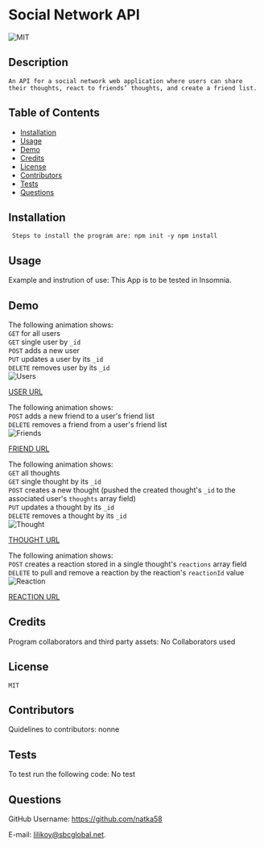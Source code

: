 
  #  Social Network API 
  
  
 ![MIT](https://img.shields.io/badge/license-MIT-yellow.svg) 
  
  
   ## Description
    An API for a social network web application where users can share their thoughts, react to friends’ thoughts, and create a friend list. 
    
  ## Table of Contents
  * [Installation](#installation)
  * [Usage](#usage)
  * [Demo](#demo)
  * [Credits](#credits)
  * [License](#license)
  * [Contributors](#contributors)
  * [Tests](#tests)
  * [Questions](#questions)
  
   ## Installation
     Steps to install the program are: npm init -y npm install
 
   
  ## Usage
  Example and instrution of use: This App is to be tested in Insomnia.

  
  ## Demo
The following animation shows: \
`GET` for all users \
`GET` single user by `_id` \
`POST` adds a new user \
`PUT` updates a user by its `_id` \
`DELETE` removes user by its `_id` \
![Users](public/assets/images/users.gif)

[USER URL](https://drive.google.com/file/d/1LeR1MfaV2Um9X9kbzLipYqqAaGoQSJEI/view)

The following animation shows: \
`POST` adds a new friend to a user's friend list \
`DELETE` removes a friend from a user's friend list \
![Friends](public/assets/images/friends.gif)  

[FRIEND URL](https://drive.google.com/file/d/14evGjoA1LcOFakBd0WTBWmgsWAtK-bs8/view)

The following animation shows: \
`GET` all thoughts \
`GET` single thought by its `_id` \
`POST` creates a new thought (pushed the created thought's `_id` to the associated user's `thoughts` array field) \
`PUT` updates a thought by its `_id` \
`DELETE` removes a thought by its `_id` \
![Thought](public/assets/images/thought.gif) 

[THOUGHT URL](https://drive.google.com/file/d/12yLepzmh4nOJvrk5iEGvr6pA9V10BLVs/view) 

The following animation shows: \
`POST` creates a reaction stored in a single thought's `reactions` array field \
`DELETE` to pull and remove a reaction by the reaction's `reactionId` value \
![Reaction](public/assets/images/reactions.gif) 

[REACTION URL](https://drive.google.com/file/d/1kjuD8u8sRDfeT7-DACdqZJjkoL9uPWIJ/view)

   ## Credits
   Program collaborators and third party assets:  No Collaborators used
  
  ## License
    MIT
  
  ## Contributors
   Quidelines to contributors: nonne

  ## Tests
   To test run the following code: No test 
  
    
  ## Questions
  
 GitHub Username: https://github.com/natka58 
  
E-mail: lilikoy@sbcglobal.net.